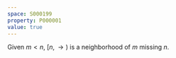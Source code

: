 ```yaml
---
space: S000199
property: P000001
value: true
---
```


Given $m<n$, $[n,\rightarrow)$ is a neighborhood of $m$ missing $n$.
